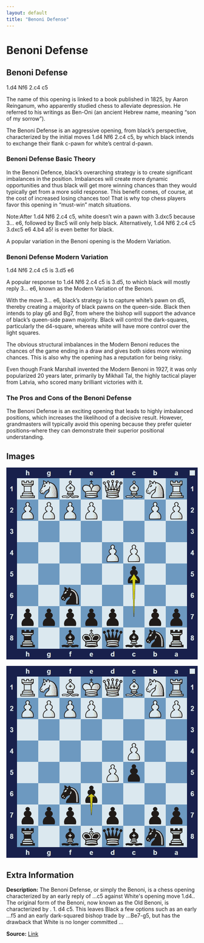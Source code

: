 ```yaml
---
layout: default
title: "Benoni Defense"
---
```



# Benoni Defense



## Benoni Defense

1.d4 Nf6 2.c4 c5

The name of this opening is linked to a book published in 1825, by Aaron Reinganum, who apparently studied chess to alleviate depression. He referred to his writings as Ben-Oni (an ancient Hebrew name, meaning “son of my sorrow”).

The Benoni Defense is an aggressive opening, from black’s perspective, characterized by the initial moves 1.d4 Nf6 2.c4 c5, by which black intends to exchange their flank c-pawn for white’s central d-pawn.

### Benoni Defense Basic Theory

In the Benoni Defence, black’s overarching strategy is to create significant imbalances in the position. Imbalances will create more dynamic opportunities and thus black will get more winning chances than they would typically get from a more solid response. This benefit comes, of course, at the cost of increased losing chances too! That is why top chess players favor this opening in “must-win” match situations.

Note:After 1.d4 Nf6 2.c4 c5, white doesn’t win a pawn with 3.dxc5 because 3… e6, followed by Bxc5 will only help black. Alternatively, 1.d4 Nf6 2.c4 c5 3.dxc5 e6 4.b4 a5! is even better for black.

A popular variation in the Benoni opening is the Modern Variation.

### Benoni Defense Modern Variation

1.d4 Nf6 2.c4 c5 is 3.d5 e6

A popular response to 1.d4 Nf6 2.c4 c5 is 3.d5, to which black will mostly reply 3… e6, known as the Modern Variation of the Benoni.

With the move 3… e6, black’s strategy is to capture white’s pawn on d5, thereby creating a majority of black pawns on the queen-side. Black then intends to play g6 and Bg7, from where the bishop will support the advance of black’s queen-side pawn majority. Black will control the dark-squares, particularly the d4-square, whereas white will have more control over the light squares.

The obvious structural imbalances in the Modern Benoni reduces the chances of the game ending in a draw and gives both sides more winning chances. This is also why the opening has a reputation for being risky.

Even though Frank Marshall invented the Modern Benoni in 1927, it was only popularized 20 years later, primarily by Mikhail Tal, the highly tactical player from Latvia, who scored many brilliant victories with it.

### The Pros and Cons of the Benoni Defense

The Benoni Defense is an exciting opening that leads to highly imbalanced positions, which increases the likelihood of a decisive result. However, grandmasters will typically avoid this opening because they prefer quieter positions–where they can demonstrate their superior positional understanding.



## Images

![benoni-defense](../images/benoni-defense-1.png)

![benoni-defense](../images/benoni-defense-2.png)



## Extra Information
**Description:** The Benoni Defense, or simply the Benoni, is a chess opening characterized by an early reply of ...c5 against White's opening move 1.d4.. The original form of the Benoni, now known as the Old Benoni, is characterized by . 1. d4 c5. This leaves Black a few options such as an early ...f5 and an early dark-squared bishop trade by ...Be7-g5, but has the drawback that White is no longer committed ...

**Source:** [Link](https://en.wikipedia.org/wiki/Benoni_Defense)

